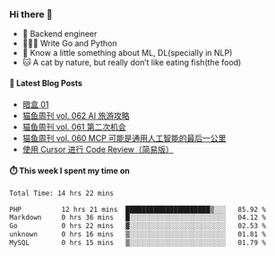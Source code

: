 ### Hi there 👋

- 🔧 Backend engineer
- 👨🏻‍💻 Write Go and Python
- 🔭 Know a little something about ML, DL(specially in NLP)
- 🐱 A cat by nature, but really don’t like eating fish(the food)

#### 📖 Latest Blog Posts
<!-- BLOG-POST-LIST:START -->
- [暗盒 01](https://ameow.xyz/archives/film-roll-01)
- [猫鱼周刊 vol. 062 AI 旅游攻略](https://ameow.xyz/archives/weekly-062)
- [猫鱼周刊 vol. 061 第二次机会](https://ameow.xyz/archives/weekly-061)
- [猫鱼周刊 vol. 060 MCP 可能是通用人工智能的最后一公里](https://ameow.xyz/archives/weekly-060)
- [使用 Cursor 进行 Code Review（简易版）](https://ameow.xyz/archives/simple-code-review-with-cursor)
<!-- BLOG-POST-LIST:END -->

#### ⏱️ This week I spent my time on
<!--START_SECTION:waka-->

```txt
Total Time: 14 hrs 22 mins

PHP          12 hrs 21 mins  █████████████████████▒░░░   85.92 %
Markdown     0 hrs 36 mins   █░░░░░░░░░░░░░░░░░░░░░░░░   04.12 %
Go           0 hrs 22 mins   ▓░░░░░░░░░░░░░░░░░░░░░░░░   02.53 %
unknown      0 hrs 16 mins   ▒░░░░░░░░░░░░░░░░░░░░░░░░   01.81 %
MySQL        0 hrs 15 mins   ▒░░░░░░░░░░░░░░░░░░░░░░░░   01.79 %
```

<!--END_SECTION:waka-->

<!--
**LeslieLeung/LeslieLeung** is a ✨ _special_ ✨ repository because its `README.md` (this file) appears on your GitHub profile.

Here are some ideas to get you started:

- 🔭 I’m currently working on ...
- 🌱 I’m currently learning ...
- 👯 I’m looking to collaborate on ...
- 🤔 I’m looking for help with ...
- 💬 Ask me about ...
- 📫 How to reach me: ...
- 😄 Pronouns: ...
- ⚡ Fun fact: ...
-->
